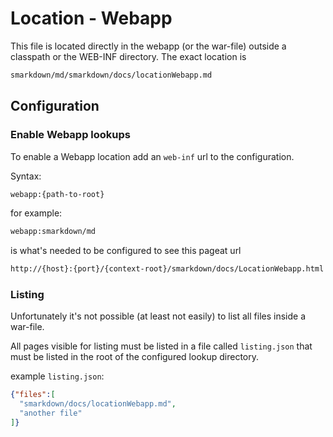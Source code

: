 # Location - Webapp


This file is located directly in the webapp (or the war-file) outside a classpath or the WEB-INF directory. The exact location is

```bash
smarkdown/md/smarkdown/docs/locationWebapp.md
```



## Configuration


### Enable Webapp lookups

To enable a Webapp location add an ``web-inf`` url to the configuration. 

Syntax:
```bash
webapp:{path-to-root}
```


for example: 
```bash
webapp:smarkdown/md
``` 
is what's needed to be configured to see this pageat url
```bash
http://{host}:{port}/{context-root}/smarkdown/docs/LocationWebapp.html
```


### Listing

Unfortunately it's not possible (at least not easily) to list all files 
inside a war-file.


All pages visible for listing must be listed in a file called ``listing.json`` that
must be listed in the root of the configured lookup directory.


example ``listing.json``:

```json
{"files":[
  "smarkdown/docs/locationWebapp.md",
  "another file"
]}
```
